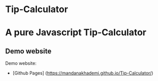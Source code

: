 # Tip-Calculator
# A pure Javascript Tip-Calculator

## Demo website

Demo website:
 * [Github Pages] (https://mandanakhademi.github.io/Tip-Calculator/)


